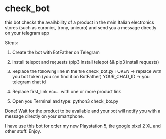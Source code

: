 # check_bot

this bot checks the availability of a product in the main Italian electronics stores (such as euronics, trony, unieuro) and send you a message directly on your telegram app

Steps:

1) Create the bot with BotFather on Telegram

2) install telepot and requests (pip3 install telepot && pip3 install requests)

3) Replace the following line in the file check_bot.py
            TOKEN -> replace with you bot token (you can find it on BotFather)
            YOUR_CHAD_ID -> you telegram chat id
            
4) Replace first_link ecc... with one or more product link

5) Open you Terminal and type: python3 check_bot.py


Done!
Wait for the product to be available and your bot will notify you with a message directly on your smartphone.


I have use this bot for order my new Playstation 5, the google pixel 2 XL and other stuff.
Enjoy.
